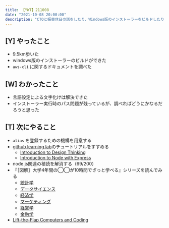 ```yaml
---
title: 【YWT】211008
date: "2021-10-08 20:00:00"
description: "CTOと振替休日の話をしたり、Windows版のインストーラーをビルドしたりした"
---
```


## [Y] やったこと

- 9.5km歩いた
- windows版のインストーラーのビルドができた
- `aws-cli` に関するドキュメントを調べた

## [W] わかったこと

- 言語設定による文字化けは解決できた
- インストーラー実行時のパス問題が残っているが、調べればどうにかなるだろうと思った

## [T] 次にやること

- `alias` を登録するための機構を用意する
- [github learning lab](https://lab.github.com/githubtraining)のチュートリアルをすすめる
  - [Introduction to Design Thinking](https://lab.github.com/githubtraining/introduction-to-design-thinking)
  - [Introduction to Node with Express](https://lab.github.com/everydeveloper/introduction-to-node-with-express)
- node.js関連の積読を解消する（69/200）
- 『［図解］大学4年間の◯◯が10時間でざっと学べる』シリーズを読んでみる
  - [統計学](https://www.amazon.co.jp/dp/B07PXB4NN9)
  - [データサイエンス](https://www.amazon.co.jp/dp/B07XNW3TQM)
  - [経済学](https://www.amazon.co.jp/dp/B01KNLFHH6)
  - [マーケティング](https://www.amazon.co.jp/dp/B07BNC2SV3)
  - [経営学](https://www.amazon.co.jp/dp/B071SKDF3L)
  - [金融学](https://www.amazon.co.jp/dp/B07BB6Z7FW)
- [Lift-the-Flap Computers and Coding](https://www.amazon.co.jp/dp/1409591514)

<!-- https://twitter.com/camomile_cafe/status/1448074710768574467?s=20 -->
